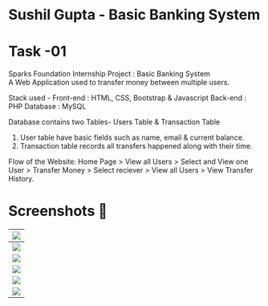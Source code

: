 # Sushil Gupta - Basic Banking System
# Task -01
Sparks Foundation Internship Project : Basic Banking System  
A Web Application used to transfer money between multiple users.  

Stack used - 
Front-end : HTML, CSS, Bootstrap & Javascript 
Back-end : PHP 
Database : MySQL   

Database contains two Tables- Users Table & Transaction Table 
1. User table have basic fields such as name, email & current balance. 
2. Transaction table records all transfers happened along with their time.  

Flow of the Website: Home Page > View all Users > Select and View one User > Transfer Money > Select reciever > View all Users > View Transfer History.

# Screenshots 📸

|<img src="https://github.com/skgupta77159/Raw-Project/blob/master/SparkIntern/banking-system-1.png"/>|
|---|
|<img src="https://github.com/skgupta77159/Raw-Project/blob/master/SparkIntern/banking-system-2.png"/>|
|<img src="https://github.com/skgupta77159/Raw-Project/blob/master/SparkIntern/banking-system-3.png"/>|
|<img src="https://github.com/skgupta77159/Raw-Project/blob/master/SparkIntern/banking-system-4.png"/>|
|<img src="https://github.com/skgupta77159/Raw-Project/blob/master/SparkIntern/banking-system-5.png"/>|
|<img src="https://github.com/skgupta77159/Raw-Project/blob/master/SparkIntern/banking-system-6.png"/>|
